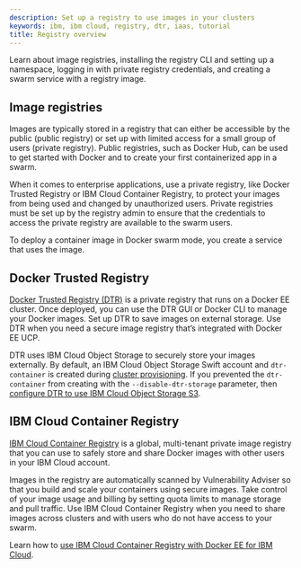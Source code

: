 ```yaml
---
description: Set up a registry to use images in your clusters
keywords: ibm, ibm cloud, registry, dtr, iaas, tutorial
title: Registry overview
---
```

Learn about image registries, installing the registry CLI and setting up a namespace, logging in with private registry credentials, and creating a swarm service with a registry image.

## Image registries

Images are typically stored in a registry that can either be accessible by the public (public registry) or set up with limited access for a small group of users (private registry). Public registries, such as Docker Hub, can be used to get started with Docker and to create your first containerized app in a swarm.

When it comes to enterprise applications, use a private registry, like Docker Trusted Registry or IBM Cloud Container Registry, to protect your images from being used and changed by unauthorized users. Private registries must be set up by the registry admin to ensure that the credentials to access the private registry are available to the swarm users.

To deploy a container image in Docker swarm mode, you create a service that uses the image.

## Docker Trusted Registry

[Docker Trusted Registry (DTR)](/datacenter/dtr/2.4/guides/) is a private registry that runs on a Docker EE cluster. Once deployed, you can use the DTR GUI or Docker CLI to manage your Docker images. Set up DTR to save images on external storage. Use DTR when you need a secure image registry that’s integrated with Docker EE UCP.

DTR uses IBM Cloud Object Storage to securely store your images externally. By default, an IBM Cloud Object Storage Swift account and `dtr-container` is created during [cluster provisioning](#administering-swarms.md#create-swarms). If you prevented the `dtr-container` from creating with the `--disable-dtr-storage` parameter, then [configure DTR to use IBM Cloud Object Storage S3](dtr-ibm-cos.md).

## IBM Cloud Container Registry

[IBM Cloud Container Registry](https://console.bluemix.net/docs/services/Registry/registry_overview.html#registry_overview) is a global, multi-tenant private image registry that you can use to safely store and share Docker images with other users in your IBM Cloud account.

Images in the registry are automatically scanned by Vulnerability Adviser so that you build and scale your containers using secure images. Take control of your image usage and billing by setting quota limits to manage storage and pull traffic. Use IBM Cloud Container Registry when you need to share images across clusters and with users who do not have access to your swarm.

Learn how to [use IBM Cloud Container Registry with Docker EE for IBM Cloud](ibm-registry.md).
